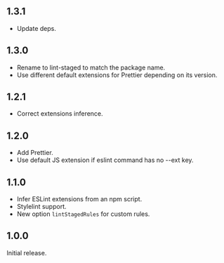## 1.3.1

- Update deps.

## 1.3.0

- Rename to lint-staged to match the package name.
- Use different default extensions for Prettier depending on its version.

## 1.2.1

- Correct extensions inference.

## 1.2.0

- Add Prettier.
- Use default JS extension if eslint command has no --ext key.

## 1.1.0

- Infer ESLint extensions from an npm script.
- Stylelint support.
- New option `lintStagedRules` for custom rules.

## 1.0.0

Initial release.
